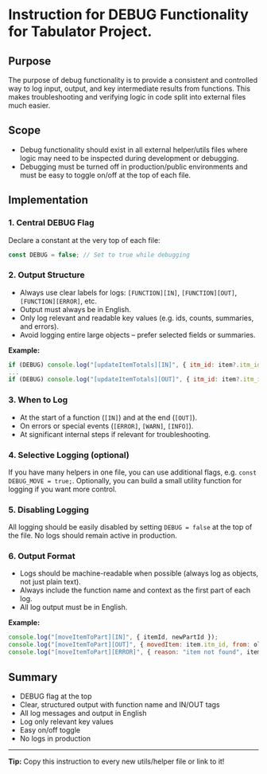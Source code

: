 # Instruction for DEBUG Functionality for Tabulator Project.

## Purpose
The purpose of debug functionality is to provide a consistent and controlled way to log input, output, and key intermediate results from functions. This makes troubleshooting and verifying logic in code split into external files much easier.

## Scope
- Debug functionality should exist in all external helper/utils files where logic may need to be inspected during development or debugging.
- Debugging must be turned off in production/public environments and must be easy to toggle on/off at the top of each file.

## Implementation

### 1. Central DEBUG Flag
Declare a constant at the very top of each file:
```js
const DEBUG = false; // Set to true while debugging
```

### 2. Output Structure
- Always use clear labels for logs: `[FUNCTION][IN]`, `[FUNCTION][OUT]`, `[FUNCTION][ERROR]`, etc.
- Output must always be in English.
- Only log relevant and readable key values (e.g. ids, counts, summaries, and errors).
- Avoid logging entire large objects – prefer selected fields or summaries.

**Example:**
```js
if (DEBUG) console.log("[updateItemTotals][IN]", { itm_id: item?.itm_id });
...
if (DEBUG) console.log("[updateItemTotals][OUT]", { itm_id: item?.itm_id, mat_total: item.itm_material_user_price_total });
```

### 3. When to Log
- At the start of a function (`[IN]`) and at the end (`[OUT]`).
- On errors or special events (`[ERROR]`, `[WARN]`, `[INFO]`).
- At significant internal steps if relevant for troubleshooting.

### 4. Selective Logging (optional)
If you have many helpers in one file, you can use additional flags, e.g. `const DEBUG_MOVE = true;`.
Optionally, you can build a small utility function for logging if you want more control.

### 5. Disabling Logging
All logging should be easily disabled by setting `DEBUG = false` at the top of the file. 
No logs should remain active in production.

### 6. Output Format
- Logs should be machine-readable when possible (always log as objects, not just plain text).
- Always include the function name and context as the first part of each log.
- All log output must be in English.

**Example:**
```js
console.log("[moveItemToPart][IN]", { itemId, newPartId });
console.log("[moveItemToPart][OUT]", { movedItem: item.itm_id, from: oldPart?.prt_id, to: newPart.prt_id });
console.log("[moveItemToPart][ERROR]", { reason: "item not found", itemId });
```

## Summary
- DEBUG flag at the top
- Clear, structured output with function name and IN/OUT tags
- All log messages and output in English
- Log only relevant key values
- Easy on/off toggle
- No logs in production

---
**Tip:** Copy this instruction to every new utils/helper file or link to it!
